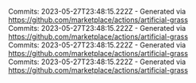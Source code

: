 Commits: 2023-05-27T23:48:15.222Z - Generated via https://github.com/marketplace/actions/artificial-grass
<br>
Commits: 2023-05-27T23:48:15.222Z - Generated via https://github.com/marketplace/actions/artificial-grass
<br>
Commits: 2023-05-27T23:48:15.222Z - Generated via https://github.com/marketplace/actions/artificial-grass
<br>
Commits: 2023-05-27T23:48:15.222Z - Generated via https://github.com/marketplace/actions/artificial-grass
<br>
